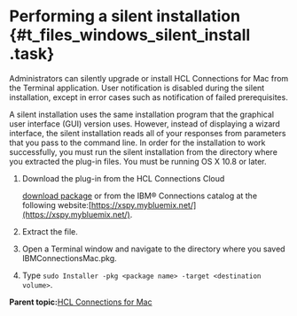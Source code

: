 # Performing a silent installation {#t_files_windows_silent_install .task}

Administrators can silently upgrade or install HCL Connections for Mac from the Terminal application. User notification is disabled during the silent installation, except in error cases such as notification of failed prerequisites.

A silent installation uses the same installation program that the graphical user interface \(GUI\) version uses. However, instead of displaying a wizard interface, the silent installation reads all of your responses from parameters that you pass to the command line. In order for the installation to work successfully, you must run the silent installation from the directory where you extracted the plug-in files. You must be running OS X 10.8 or later.

1.  Download the plug-in from the HCL Connections Cloud

    [download package](http://public.dhe.ibm.com/software/dw/ibm/connections/IBMConnectionsMac.zip) or from the IBM® Connections catalog at the following website:[https://xspy.mybluemix.net/](https://xspy.mybluemix.net/).

2.  Extract the file.

3.  Open a Terminal window and navigate to the directory where you saved IBMConnectionsMac.pkg.

4.  Type `sudo Installer -pkg <package name> -target <destination volume>`.


**Parent topic:**[HCL Connections for Mac](../../connectors/enduser/msdesktop_mac_over.md)


